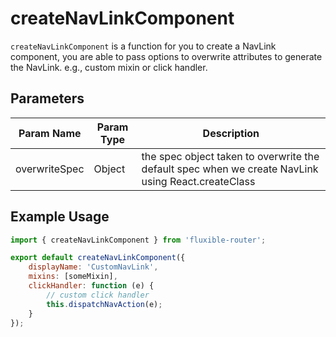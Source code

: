 # createNavLinkComponent

`createNavLinkComponent` is a function for you to create a NavLink component, you are able to pass options to overwrite attributes to generate the NavLink. e.g., custom mixin or click handler.

## Parameters

| Param Name | Param Type | Description |
|-----------|-----------|-------------|
| overwriteSpec | Object | the spec object taken to overwrite the default spec when we create NavLink using React.createClass |


## Example Usage

```js
import { createNavLinkComponent } from 'fluxible-router';

export default createNavLinkComponent({
    displayName: 'CustomNavLink',
    mixins: [someMixin],
    clickHandler: function (e) {
        // custom click handler
        this.dispatchNavAction(e);
    }
});
```
